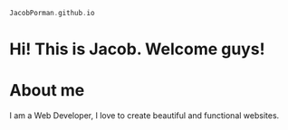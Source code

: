 ```c
JacobPorman.github.io
```

# Hi! This is Jacob. Welcome guys!

# About me
I am a Web Developer, I love to create beautiful and functional websites.
